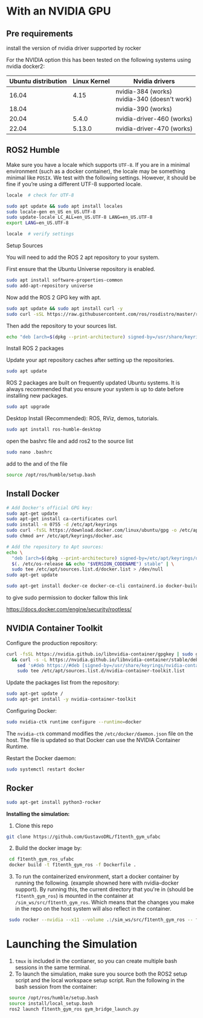 # With an NVIDIA GPU
## Pre requirements
 install the version of nvidia driver supported by rocker

For the NVIDIA option this has been tested on the following systems using nvidia docker2:

|Ubuntu distribution|Linux Kernel|Nvidia drivers|
|---|---|---|
|16.04|4.15|nvidia-384 (works)  <br>nvidia-340 (doesn't work)|
|18.04||nvidia-390 (works)|
|20.04|5.4.0|nvidia-driver-460 (works)|
|22.04|5.13.0|nvidia-driver-470 (works)|

## ROS2 Humble 


Make sure you have a locale which supports `UTF-8`. If you are in a minimal environment (such as a docker container), the locale may be something minimal like `POSIX`. We test with the following settings. However, it should be fine if you’re using a different UTF-8 supported locale.

```bash
locale  # check for UTF-8

sudo apt update && sudo apt install locales
sudo locale-gen en_US en_US.UTF-8
sudo update-locale LC_ALL=en_US.UTF-8 LANG=en_US.UTF-8
export LANG=en_US.UTF-8

locale  # verify settings

```

Setup Sources

You will need to add the ROS 2 apt repository to your system.

First ensure that the Ubuntu Universe repository is enabled.


```bash
sudo apt install software-properties-common
sudo add-apt-repository universe
```

Now add the ROS 2 GPG key with apt.

```bash
sudo apt update && sudo apt install curl -y
sudo curl -sSL https://raw.githubusercontent.com/ros/rosdistro/master/ros.key -o /usr/share/keyrings/ros-archive-keyring.gpg
```

Then add the repository to your sources list.


```bash
echo "deb [arch=$(dpkg --print-architecture) signed-by=/usr/share/keyrings/ros-archive-keyring.gpg] http://packages.ros.org/ros2/ubuntu $(. /etc/os-release && echo $UBUNTU_CODENAME) main" | sudo tee /etc/apt/sources.list.d/ros2.list > /dev/null
```

Install ROS 2 packages

Update your apt repository caches after setting up the repositories.

```bash
sudo apt update
```


ROS 2 packages are built on frequently updated Ubuntu systems. It is always recommended that you ensure your system is up to date before installing new packages.

```bash
sudo apt upgrade
```

Desktop Install (Recommended): ROS, RViz, demos, tutorials.
```bash
sudo apt install ros-humble-desktop
```

open the bashrc file and add ros2 to the source list

```bash
sudo nano .bashrc
```

add to the and of the file

```bash
source /opt/ros/humble/setup.bash
```

## Install Docker 
```bash
# Add Docker's official GPG key:
sudo apt-get update
sudo apt-get install ca-certificates curl
sudo install -m 0755 -d /etc/apt/keyrings
sudo curl -fsSL https://download.docker.com/linux/ubuntu/gpg -o /etc/apt/keyrings/docker.asc
sudo chmod a+r /etc/apt/keyrings/docker.asc

# Add the repository to Apt sources:
echo \
  "deb [arch=$(dpkg --print-architecture) signed-by=/etc/apt/keyrings/docker.asc] https://download.docker.com/linux/ubuntu \
  $(. /etc/os-release && echo "$VERSION_CODENAME") stable" | \
  sudo tee /etc/apt/sources.list.d/docker.list > /dev/null
sudo apt-get update
```

```bash
sudo apt-get install docker-ce docker-ce-cli containerd.io docker-buildx-plugin docker-compose-plugin
```


to give sudo permission to docker fallow this link

https://docs.docker.com/engine/security/rootless/

## NVIDIA Container Toolkit

Configure the production repository:
```bash
curl -fsSL https://nvidia.github.io/libnvidia-container/gpgkey | sudo gpg --dearmor -o /usr/share/keyrings/nvidia-container-toolkit-keyring.gpg \
  && curl -s -L https://nvidia.github.io/libnvidia-container/stable/deb/nvidia-container-toolkit.list | \
    sed 's#deb https://#deb [signed-by=/usr/share/keyrings/nvidia-container-toolkit-keyring.gpg] https://#g' | \
    sudo tee /etc/apt/sources.list.d/nvidia-container-toolkit.list
```

Update the packages list from the repository:
```bash
sudo apt-get update /
sudo apt-get install -y nvidia-container-toolkit
```

Configuring Docker:
```bash
sudo nvidia-ctk runtime configure --runtime=docker
```

The `nvidia-ctk` command modifies the `/etc/docker/daemon.json` file on the host. The file is updated so that Docker can use the NVIDIA Container Runtime.

Restart the Docker daemon:

```bash
sudo systemctl restart docker
```

## Rocker

```bash
sudo apt-get install python3-rocker
```

**Installing the simulation:**

1. Clone this repo 
```bash
git clone https://github.com/GustavoDRL/f1tenth_gym_ufabc
```
2. Build the docker image by:
```bash
 cd f1tenth_gym_ros_ufabc
 docker build -t f1tenth_gym_ros -f Dockerfile .
```
3. To run the containerized environment, start a docker container by running the following. (example showned here with nvidia-docker support). By running this, the current directory that you're in (should be `f1tenth_gym_ros`) is mounted in the container at `/sim_ws/src/f1tenth_gym_ros`. Which means that the changes you make in the repo on the host system will also reflect in the container.
```bash
 sudo rocker --nvidia --x11 --volume .:/sim_ws/src/f1tenth_gym_ros -- f1tenth_gym_ros
```

# Launching the Simulation

1. `tmux` is included in the contianer, so you can create multiple bash sessions in the same terminal.
2. To launch the simulation, make sure you source both the ROS2 setup script and the local workspace setup script. Run the following in the bash session from the container:
```bash
 source /opt/ros/humble/setup.bash
 source install/local_setup.bash
 ros2 launch f1tenth_gym_ros gym_bridge_launch.py
 ```
